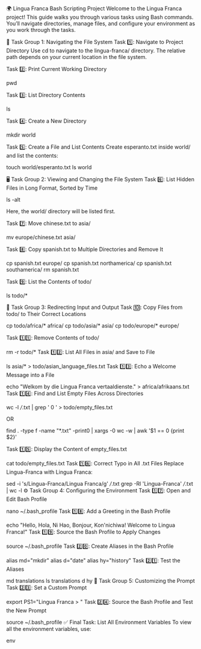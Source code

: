 🌍 Lingua Franca Bash Scripting Project
Welcome to the Lingua Franca project! This guide walks you through various tasks using Bash commands. You’ll navigate directories, manage files, and configure your environment as you work through the tasks.



🚀 Task Group 1: Navigating the File System
Task 1️⃣: Navigate to Project Directory
Use cd to navigate to the lingua-franca/ directory. The relative path depends on your current location in the file system.

Task 2️⃣: Print Current Working Directory

pwd

Task 3️⃣: List Directory Contents

ls

Task 4️⃣: Create a New Directory

mkdir world

Task 5️⃣: Create a File and List Contents
Create esperanto.txt inside world/ and list the contents:


touch world/esperanto.txt
ls world

🖥️ Task Group 2: Viewing and Changing the File System
Task 6️⃣: List Hidden Files in Long Format, Sorted by Time

ls -alt

Here, the world/ directory will be listed first.

Task 7️⃣: Move chinese.txt to asia/

mv europe/chinese.txt asia/

Task 8️⃣: Copy spanish.txt to Multiple Directories and Remove It

cp spanish.txt europe/
cp spanish.txt northamerica/
cp spanish.txt southamerica/
rm spanish.txt

Task 9️⃣: List the Contents of todo/

ls todo/*

🔄 Task Group 3: Redirecting Input and Output
Task 🔟: Copy Files from todo/ to Their Correct Locations

cp todo/africa/* africa/
cp todo/asia/* asia/
cp todo/europe/* europe/

Task 1️⃣1️⃣: Remove Contents of todo/

rm -r todo/*
Task 1️⃣2️⃣: List All Files in asia/ and Save to File

ls asia/* > todo/asian_language_files.txt
Task 1️⃣3️⃣: Echo a Welcome Message into a File

echo "Welkom by die Lingua Franca vertaaldienste." > africa/afrikaans.txt
Task 1️⃣4️⃣: Find and List Empty Files Across Directories

wc -l */*.txt | grep ' 0 ' > todo/empty_files.txt

OR

find . -type f -name "*.txt" -print0 | xargs -0 wc -w | awk '$1 == 0 {print $2}'

Task 1️⃣5️⃣: Display the Content of empty_files.txt

cat todo/empty_files.txt
Task 1️⃣6️⃣: Correct Typo in All .txt Files
Replace Lingua-Franca with Lingua Franca:


sed -i 's/Lingua-Franca/Lingua Franca/g' */*.txt
grep -Rl 'Lingua-Franca' */*.txt | wc -l
⚙️ Task Group 4: Configuring the Environment
Task 1️⃣7️⃣: Open and Edit Bash Profile

nano ~/.bash_profile
Task 1️⃣8️⃣: Add a Greeting in the Bash Profile

echo "Hello, Hola, Ni Hao, Bonjour, Kon'nichiwa! Welcome to Lingua Franca!"
Task 1️⃣9️⃣: Source the Bash Profile to Apply Changes

source ~/.bash_profile
Task 2️⃣0️⃣: Create Aliases in the Bash Profile

alias md="mkdir"
alias d="date"
alias hy="history"
Task 2️⃣1️⃣: Test the Aliases

md translations
ls translations
d
hy
🔧 Task Group 5: Customizing the Prompt
Task 2️⃣3️⃣: Set a Custom Prompt

export PS1="Lingua Franca > "
Task 2️⃣4️⃣: Source the Bash Profile and Test the New Prompt

source ~/.bash_profile
✅ Final Task: List All Environment Variables
To view all the environment variables, use:

env
